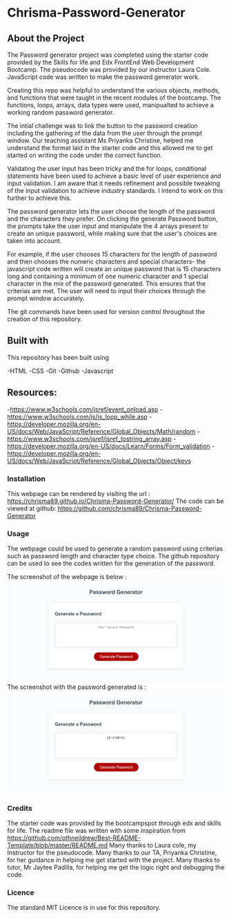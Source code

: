 # Chrisma-Password-Generator

## About the Project

The Password generator project was completed using the starter code provided by the Skills for life and Edx FrontEnd Web Development Bootcamp. The pseudocode was provided by our instructor Laura Cole. JavaScript code was written to make the password generator work.

Creating this repo was helpful to understand the various objects, methods, and functions that were taught in the recent modules of the bootcamp. The functions, loops, arrays, data types were used, manipualted to achieve a working random password generator.

The intial challenge was to link the button to the password creation including the gathering of the data from the user through the prompt window. Our teaching assistant Ms Priyanka Christine, helped me understand the format laid in the starter code and this allowed me to get started on writing the code under the correct function.

Validating the user input has been tricky and the for loops, conditional statements have been used to achieve a basic level of user experience and input validation. I am aware that it needs refinement and possible tweaking of the input validation to achieve industry standards. I intend to work on this further to achieve this. 

The password generator lets the user choose the length of the password and the characters they prefer. On clicking the generate Password button, the prompts take the user input and manipulate the 4 arrays present to create an unique password, while making sure that the user's choices are taken into account.

For example, if the user chooses 15 characters for the length of password and then chooses the numeric characters and special characters- the javascript code written will create an unique password that is 15 characters long and containing a minimum of one numeric character and 1 special character in the mix of the password generated. This ensures that the criterias are met. The user will need to input their choices through the prompt window accurately.

The git commands have been used for version control throughout the creation of this repository.

## Built with

This repository has been built using 

-HTML
-CSS 
-Git 
-Github 
-Javascript

## Resources:

-https://www.w3schools.com/jsref/event_onload.asp
-https://www.w3schools.com/js/js_loop_while.asp
-https://developer.mozilla.org/en-US/docs/Web/JavaScript/Reference/Global_Objects/Math/random
-https://www.w3schools.com/jsref/jsref_tostring_array.asp
-https://developer.mozilla.org/en-US/docs/Learn/Forms/Form_validation
-https://developer.mozilla.org/en-US/docs/Web/JavaScript/Reference/Global_Objects/Object/keys

### Installation

This webpage can be rendered by visiting the url : https://chrisma89.github.io/Chrisma-Password-Generator/
The code can be viewed at github: https://github.com/chrisma89/Chrisma-Password-Generator
### Usage

The webpage could be used to generate a random password using criterias such as password length and character type choice. The github repository can be used to see the codes written for the generation of the password. 

The screenshot of the webpage is below : ![webpagescreenshot](/webpagescreenshot.png)
The screenshot with the password generated is : ![webpagescreenshot](/webpagescreenshotwithpassword.png)

### Credits

The starter code was provided by the bootcampspot through edx and skills for life. 
The readme file was written with some inspiration from https://github.com/othneildrew/Best-README-Template/blob/master/README.md
Many thanks to Laura cole, my Instructor for the pseudocode.
Many thanks to our TA, Priyanka Christine, for her guidance in helping me get started with the project.
Many thanks to tutor, Mr Jaytee Padilla, for helping me get the logic right and debugging the code.



### Licence
The standard MIT Licence is in use for this repository.









